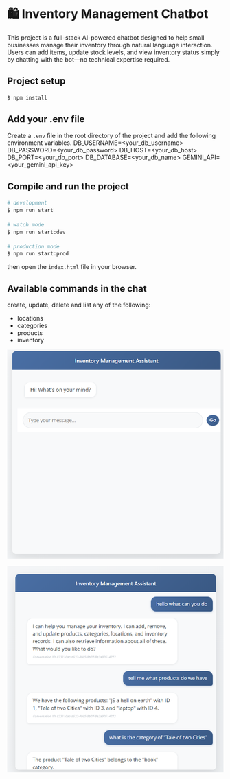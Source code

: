# 🛍️ Inventory Management Chatbot
This project is a full-stack AI-powered chatbot designed to help small businesses manage their inventory through natural language interaction. Users can add items, update stock levels, and view inventory status simply by chatting with the bot—no technical expertise required.
## Project setup

```bash
$ npm install
```
## Add your .env file

Create a `.env` file in the root directory of the project and add the following environment variables.
DB_USERNAME=<your_db_username>
DB_PASSWORD=<your_db_password>
DB_HOST=<your_db_host>
DB_PORT=<your_db_port>
DB_DATABASE=<your_db_name>
GEMINI_API=<your_gemini_api_key>

## Compile and run the project

```bash
# development
$ npm run start

# watch mode
$ npm run start:dev

# production mode
$ npm run start:prod
```
then open the `index.html` file in your browser.

## Available commands in the chat

create, update, delete and list any of the following:

- locations
- categories
- products
- inventory

![alt text](docs/image.png)

![alt text](docs/image-1.png)